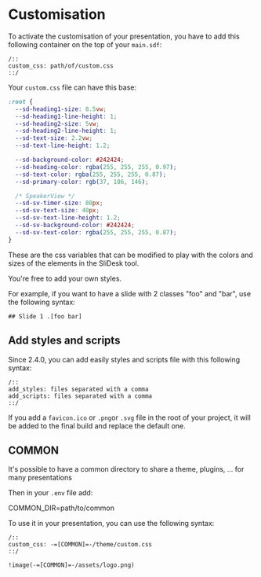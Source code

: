 # Customisation

To activate the customisation of your presentation, you have to add this following container on the top of your `main.sdf`:

```
/::
custom_css: path/of/custom.css
::/
```

Your `custom.css` file can have this base:

```css
:root {
  --sd-heading1-size: 8.5vw;
  --sd-heading1-line-height: 1;
  --sd-heading2-size: 5vw;
  --sd-heading2-line-height: 1;
  --sd-text-size: 2.2vw;
  --sd-text-line-height: 1.2;

  --sd-background-color: #242424;
  --sd-heading-color: rgba(255, 255, 255, 0.97);
  --sd-text-color: rgba(255, 255, 255, 0.87);
  --sd-primary-color: rgb(37, 186, 146);

  /* SpeakerView */
  --sd-sv-timer-size: 80px;
  --sd-sv-text-size: 40px;
  --sd-sv-text-line-height: 1.2;
  --sd-sv-background-color: #242424;
  --sd-sv-text-color: rgba(255, 255, 255, 0.87);
}
```

These are the css variables that can be modified to play with the colors and sizes of the elements in the SliDesk tool.

You're free to add your own styles.

For example, if you want to have a slide with 2 classes "foo" and "bar", use the following syntax:

```
## Slide 1 .[foo bar]
```

## Add styles and scripts

Since 2.4.0, you can add easily styles and scripts file with this following syntax:

```
/::
add_styles: files separated with a comma
add_scripts: files separated with a comma
::/
```

If you add a `favicon.ico` or `.png`or `.svg` file in the root of your project, it will be added to the final build and replace the default one.

## COMMON

It's possible to have a common directory to share a theme, plugins, ... for many presentations

Then in your `.env` file add:

COMMON_DIR=path/to/common

To use it in your presentation, you can use the following syntax:

```
/::
custom_css: -=[COMMON]=-/theme/custom.css
::/

!image(-=[COMMON]=-/assets/logo.png)
```
